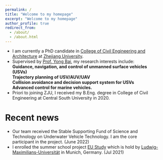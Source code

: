 ```yaml
---
permalink: /
title: "Welcome to my homepage"
excerpt: "Welcome to my homepage"
author_profile: true
redirect_from: 
  - /about/
  - /about.html
---
```


- I am currently a PhD candidate in [College of Civil Engineering and Architecture](http://www.ccea.zju.edu.cn.http.jxutcmtsg.proxy.jxutcm.edu.cn/main.htm) at [Zhejiang University](https://www.zju.edu.cn/english/). 
- Supervised by [Prof. Yong Bai](https://person.zju.edu.cn/0010294), my research interests include:\
**Guidance, navigation, and control of unmanned surface vehicles (USVs)\
Trajectory planning of USV/AUV/UAV\
Collision avoidance and decision support system for USVs\
Advanced control for marine vehicles.**
- Priori to joining ZJU, I received my B.Eng. degree in College of Civil Engineering at Central South University in 2020.

# Recent news
- Our team received the Stable Supporting Fund of Science and Technology on Underwater Vehicle Technology. I am the core participant in the project. (June 2022)
- I enrolled the summer school project [EU Study](https://www.lmu.de/en/study/all-degrees-and-programs/programs-for-international-visiting-students/munich-international-summer-university/summer-academies/european-studies-summer-school/index.html) which is hold by [Ludwig-Maximilians-Universität](https://www.lmu.de/en/index.html) in Munich, Germany. (Jul 2021)
